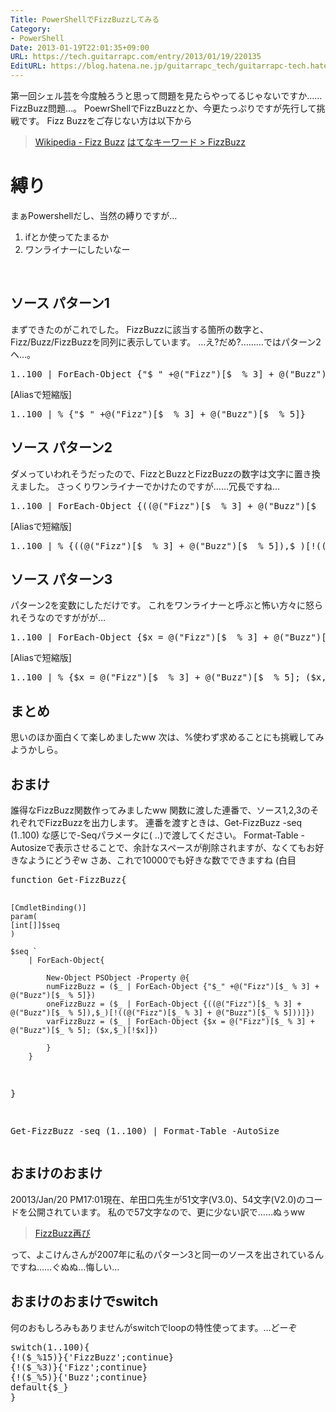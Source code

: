 ```yaml
---
Title: PowerShellでFizzBuzzしてみる
Category:
- PowerShell
Date: 2013-01-19T22:01:35+09:00
URL: https://tech.guitarrapc.com/entry/2013/01/19/220135
EditURL: https://blog.hatena.ne.jp/guitarrapc_tech/guitarrapc-tech.hatenablog.com/atom/entry/11696248318757675336
---
```


<p>第一回シェル芸を今度触ろうと思って問題を見たらやってるじゃないですか……FizzBuzz問題…。 PoewrShellでFizzBuzzとか、今更たっぷりですが先行して挑戦です。 Fizz Buzzをご存じない方は以下から</p>
<blockquote><a href="http://ja.wikipedia.org/wiki/Fizz_Buzz" target="_blank">Wikipedia - Fizz Buzz</a> <a href="http://d.hatena.ne.jp/keyword/FizzBuzz" target="_blank">はてなキーワード &gt; FizzBuzz</a></blockquote>
<h1>縛り</h1>
<p>まぁPowershellだし、当然の縛りですが…</p>
<ol>
<li>ifとか使ってたまるか</li>
<li>ワンライナーにしたいなー</li>
</ol>
<p> </p>
<h2>ソース パターン1</h2>
<p>まずできたのがこれでした。 FizzBuzzに該当する箇所の数字と、Fizz/Buzz/FizzBuzzを同列に表示しています。 …え?だめ?………ではパターン2へ…。</p>
<pre class="brush: powershell">1..100 | ForEach-Object {"$_" +@("Fizz")[$_ % 3] + @("Buzz")[$_ % 5]}
</pre>
<p>[Aliasで短縮版]</p>
<pre class="brush: powershell">1..100 | % {"$_" +@("Fizz")[$_ % 3] + @("Buzz")[$_ % 5]}
</pre>
<h2>ソース パターン2</h2>
<p>ダメっていわれそうだったので、FizzとBuzzとFizzBuzzの数字は文字に置き換えました。 さっくりワンライナーでかけたのですが……冗長ですね…</p>
<pre class="brush: powershell">1..100 | ForEach-Object {((@("Fizz")[$_ % 3] + @("Buzz")[$_ % 5]),$_)[!((@("Fizz")[$_ % 3] + @("Buzz")[$_ % 5]))]}
</pre>
<p>[Aliasで短縮版]</p>
<pre class="brush: powershell">1..100 | % {((@("Fizz")[$_ % 3] + @("Buzz")[$_ % 5]),$_)[!((@("Fizz")[$_ % 3] + @("Buzz")[$_ % 5]))]}
</pre>
<h2>ソース パターン3</h2>
<p>パターン2を変数にしただけです。 これをワンライナーと呼ぶと怖い方々に怒られそうなのですががが…</p>
<pre class="brush: powershell">1..100 | ForEach-Object {$x = @("Fizz")[$_ % 3] + @("Buzz")[$_ % 5]; ($x,$_)[!$x]}
</pre>
<p>[Aliasで短縮版]</p>
<pre class="brush: powershell">1..100 | % {$x = @("Fizz")[$_ % 3] + @("Buzz")[$_ % 5]; ($x,$_)[!$x]}
</pre>
<h2>まとめ</h2>
<p>思いのほか面白くて楽しめましたww 次は、%使わず求めることにも挑戦してみようかしら。</p>
<h2>おまけ</h2>
<p>誰得なFizzBuzz関数作ってみましたww 関数に渡した連番で、ソース1,2,3のそれぞれでFizzBuzzを出力します。 連番を渡すときは、Get-FizzBuzz -seq (1..100) な感じで-Seqパラメータに( ..)で渡してください。 Format-Table -Autosizeで表示させることで、余計なスペースが削除されますが、なくてもお好きなようにどうぞw さあ、これで10000でも好きな数でできますね (白目</p>
<pre class="brush: powershell">function Get-FizzBuzz{

    [CmdletBinding()]
    param(
    [int[]]$seq
    )

    $seq `
        | ForEach-Object{ 

            New-Object PSObject -Property @{
            numFizzBuzz = ($_ | ForEach-Object {"$_" +@("Fizz")[$_ % 3] + @("Buzz")[$_ % 5]})
            oneFizzBuzz = ($_ | ForEach-Object {((@("Fizz")[$_ % 3] + @("Buzz")[$_ % 5]),$_)[!((@("Fizz")[$_ % 3] + @("Buzz")[$_ % 5]))]})
            varFizzBuzz = ($_ | ForEach-Object {$x = @("Fizz")[$_ % 3] + @("Buzz")[$_ % 5]; ($x,$_)[!$x]})
    
            } 
        }
 }

 Get-FizzBuzz -seq (1..100) | Format-Table -AutoSize
</pre>
<h2>おまけのおまけ</h2>
<p>20013/Jan/20 PM17:01現在、牟田口先生が51文字(V3.0)、54文字(V2.0)のコードを公開されています。 私ので57文字なので、更に少ない訳で……ぬぅww</p>
<blockquote><a href="http://winscript.jp/powershell/259" target="_blank">FizzBuzz再び</a></blockquote>
<p>って、よこけんさんが2007年に私のパターン3と同一のソースを出されているんですね……ぐぬぬ…悔しい…</p>
<h2>おまけのおまけでswitch</h2>
<p>何のおもしろみもありませんがswitchでloopの特性使ってます。…どーぞ</p>
<pre class="brush: powershell">switch(1..100){
{!($_%15)}{'FizzBuzz';continue}
{!($_%3)}{'Fizz';continue}
{!($_%5)}{'Buzz';continue}
default{$_}
}
</pre>
